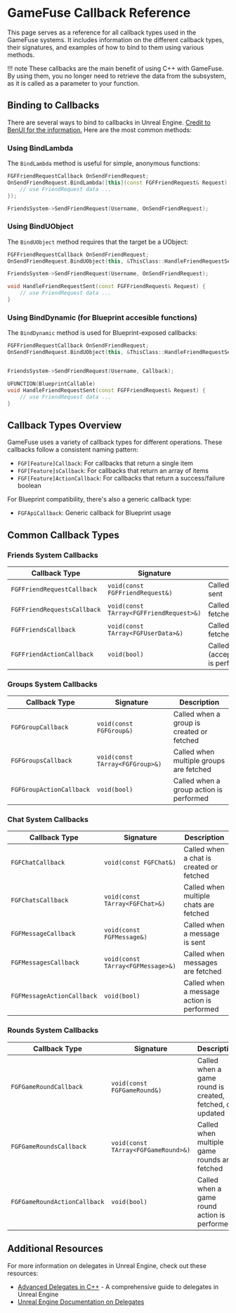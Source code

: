# GameFuse Callback Reference

This page serves as a reference for all callback types used in the GameFuse systems. It includes information on the different callback types, their signatures, and examples of how to bind to them using various methods.

!!! note
    These callbacks are the main benefit of using C++ with GameFuse. By using them, you no longer need to retrieve the data from the subsystem, as it is called as a parameter to your function.


## Binding to Callbacks

There are several ways to bind to callbacks in Unreal Engine. 
[Credit to BenUI for the information.](https://benui.ca/unreal/delegates-advanced/#3-subscribe-to-a-delegate)
Here are the most common methods:

### Using BindLambda

The `BindLambda` method is useful for simple, anonymous functions:

```cpp
FGFFriendRequestCallback OnSendFriendRequest;
OnSendFriendRequest.BindLambda([this](const FGFFriendRequest& Request) {
    // use FriendRequest data ...
});

FriendsSystem->SendFriendRequest(Username, OnSendFriendRequest);
```

### Using BindUObject

The `BindUObject` method requires that the target be a UObject:

```cpp
FGFFriendRequestCallback OnSendFriendRequest;
OnSendFriendRequest.BindUObject(this, &ThisClass::HandleFriendRequestSent);

FriendsSystem->SendFriendRequest(Username, OnSendFriendRequest);

void HandleFriendRequestSent(const FGFFriendRequest& Request) {
    // use FriendRequest data ...
}
```

### Using BindDynamic (for Blueprint accesible functions)

The `BindDynamic` method is used for Blueprint-exposed callbacks:

```cpp
FGFFriendRequestCallback OnSendFriendRequest;
OnSendFriendRequest.BindUObject(this, &ThisClass::HandleFriendRequestSent);


FriendsSystem->SendFriendRequest(Username, Callback);

UFUNCTION(BlueprintCallable)
void HandleFriendRequestSent(const FGFFriendRequest& Request) {
    // use FriendRequest data ...
}

```

## Callback Types Overview

GameFuse uses a variety of callback types for different operations. These callbacks follow a consistent naming pattern:

- `FGF[Feature]Callback`: For callbacks that return a single item
- `FGF[Feature]sCallback`: For callbacks that return an array of items
- `FGF[Feature]ActionCallback`: For callbacks that return a success/failure boolean

For Blueprint compatibility, there's also a generic callback type:
- `FGFApiCallback`: Generic callback for Blueprint usage

## Common Callback Types

### Friends System Callbacks

| Callback Type | Signature | Description |
|---------------|-----------|-------------|
| `FGFFriendRequestCallback` | `void(const FGFFriendRequest&)` | Called when a friend request is sent |
| `FGFFriendRequestsCallback` | `void(const TArray<FGFFriendRequest>&)` | Called when friend requests are fetched |
| `FGFFriendsCallback` | `void(const TArray<FGFUserData>&)` | Called when friends list is fetched |
| `FGFFriendActionCallback` | `void(bool)` | Called when a friend action (accept/decline/cancel/unfriend) is performed |
### Groups System Callbacks

| Callback Type | Signature | Description |
|---------------|-----------|-------------|
| `FGFGroupCallback` | `void(const FGFGroup&)` | Called when a group is created or fetched |
| `FGFGroupsCallback` | `void(const TArray<FGFGroup>&)` | Called when multiple groups are fetched |
| `FGFGroupActionCallback` | `void(bool)` | Called when a group action is performed |

### Chat System Callbacks

| Callback Type | Signature | Description |
|---------------|-----------|-------------|
| `FGFChatCallback` | `void(const FGFChat&)` | Called when a chat is created or fetched |
| `FGFChatsCallback` | `void(const TArray<FGFChat>&)` | Called when multiple chats are fetched |
| `FGFMessageCallback` | `void(const FGFMessage&)` | Called when a message is sent |
| `FGFMessagesCallback` | `void(const TArray<FGFMessage>&)` | Called when messages are fetched |
| `FGFMessageActionCallback` | `void(bool)` | Called when a message action is performed |

### Rounds System Callbacks

| Callback Type | Signature | Description |
|---------------|-----------|-------------|
| `FGFGameRoundCallback` | `void(const FGFGameRound&)` | Called when a game round is created, fetched, or updated |
| `FGFGameRoundsCallback` | `void(const TArray<FGFGameRound>&)` | Called when multiple game rounds are fetched |
| `FGFGameRoundActionCallback` | `void(bool)` | Called when a game round action is performed |



## Additional Resources

For more information on delegates in Unreal Engine, check out these resources:

- [Advanced Delegates in C++](https://benui.ca/unreal/delegates-advanced/) - A comprehensive guide to delegates in Unreal Engine
- [Unreal Engine Documentation on Delegates](https://docs.unrealengine.com/en-US/ProgrammingAndScripting/ProgrammingWithCPP/UnrealArchitecture/Delegates/index.html)
